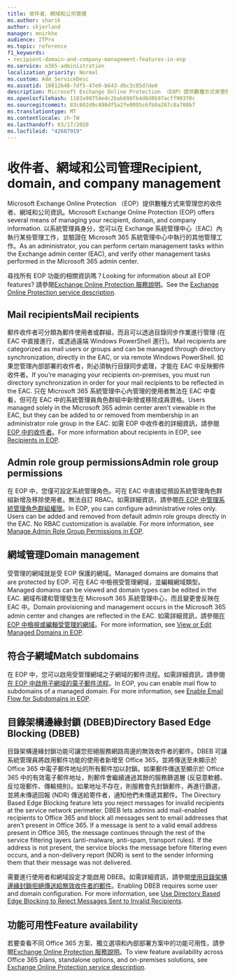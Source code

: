 ```yaml
---
title: 收件者、網域和公司管理
ms.author: sharik
author: skjerland
manager: mnirkhe
audience: ITPro
ms.topic: reference
f1_keywords:
- recipient-domain-and-company-management-features-in-eop
ms.service: o365-administration
localization_priority: Normal
ms.custom: Adm_ServiceDesc
ms.assetid: 10812b48-7df5-47e9-b643-dbc3c85d7de0
description: Microsoft Exchange Online Protection （EOP）提供數種方式來管理您的收件者、網域和公司資訊。 以系統管理員身分，您可以在 Exchange 系統管理中心（EAC）內執行某些管理工作，並驗證在 Microsoft 365 系統管理中心中執行的其他管理工作。
ms.openlocfilehash: 1183a90754edc2bab698fb4d8d8b97acff90370c
ms.sourcegitcommit: 83c602d9c498df5a2fe0095c6fb0a267c8a708b7
ms.translationtype: MT
ms.contentlocale: zh-TW
ms.lasthandoff: 03/17/2020
ms.locfileid: "42687919"
---
```

# <a name="recipient-domain-and-company-management"></a><span data-ttu-id="d4b96-104">收件者、網域和公司管理</span><span class="sxs-lookup"><span data-stu-id="d4b96-104">Recipient, domain, and company management</span></span>

<span data-ttu-id="d4b96-105">Microsoft Exchange Online Protection （EOP）提供數種方式來管理您的收件者、網域和公司資訊。</span><span class="sxs-lookup"><span data-stu-id="d4b96-105">Microsoft Exchange Online Protection (EOP) offers several means of managing your recipient, domain, and company information.</span></span> <span data-ttu-id="d4b96-106">以系統管理員身分，您可以在 Exchange 系統管理中心（EAC）內執行某些管理工作，並驗證在 Microsoft 365 系統管理中心中執行的其他管理工作。</span><span class="sxs-lookup"><span data-stu-id="d4b96-106">As an administrator, you can perform certain management tasks within the Exchange admin center (EAC), and verify other management tasks performed in the Microsoft 365 admin center.</span></span>
  
<span data-ttu-id="d4b96-107">尋找所有 EOP 功能的相關資訊嗎？</span><span class="sxs-lookup"><span data-stu-id="d4b96-107">Looking for information about all EOP features?</span></span> <span data-ttu-id="d4b96-108">請參閱[Exchange Online Protection 服務說明](exchange-online-protection-service-description.md)。</span><span class="sxs-lookup"><span data-stu-id="d4b96-108">See the [Exchange Online Protection service description](exchange-online-protection-service-description.md).</span></span>
  
## <a name="mail-recipients"></a><span data-ttu-id="d4b96-109">Mail recipients</span><span class="sxs-lookup"><span data-stu-id="d4b96-109">Mail recipients</span></span>

<span data-ttu-id="d4b96-110">郵件收件者可分類為郵件使用者或群組，而且可以透過目錄同步作業進行管理 (在 EAC 中直接進行，或透過遠端 Windows PowerShell 進行)。</span><span class="sxs-lookup"><span data-stu-id="d4b96-110">Mail recipients are categorized as mail users or groups and can be managed through directory synchronization, directly in the EAC, or via remote Windows PowerShell.</span></span> <span data-ttu-id="d4b96-111">如果您管理內部部署的收件者，則必須執行目錄同步處理，才能在 EAC 中反映郵件收件者。</span><span class="sxs-lookup"><span data-stu-id="d4b96-111">If you're managing your recipients on-premises, you must run directory synchronization in order for your mail recipients to be reflected in the EAC.</span></span> <span data-ttu-id="d4b96-112">只在 Microsoft 365 系統管理中心內管理的使用者無法在 EAC 中查看，但可在 EAC 中的系統管理員角色群組中新增或移除成員資格。</span><span class="sxs-lookup"><span data-stu-id="d4b96-112">Users managed solely in the Microsoft 365 admin center aren't viewable in the EAC, but they can be added to or removed from membership in an administrator role group in the EAC.</span></span> <span data-ttu-id="d4b96-113">如需 EOP 中收件者的詳細資訊，請參閱 [EOP 中的收件者](https://go.microsoft.com/fwlink/p/?LinkId=280011)。</span><span class="sxs-lookup"><span data-stu-id="d4b96-113">For more information about recipients in EOP, see [Recipients in EOP](https://go.microsoft.com/fwlink/p/?LinkId=280011).</span></span>
  
## <a name="admin-role-group-permissions"></a><span data-ttu-id="d4b96-114">Admin role group permissions</span><span class="sxs-lookup"><span data-stu-id="d4b96-114">Admin role group permissions</span></span>

<span data-ttu-id="d4b96-p105">在 EOP 中，您僅可設定系統管理角色。可在 EAC 中直接從預設系統管理角色群組新增及移除使用者。無法自訂 RBAC。如需詳細資訊，請參閱[在 EOP 中管理系統管理角色群組權限](https://go.microsoft.com/fwlink/p/?LinkId=282238)。</span><span class="sxs-lookup"><span data-stu-id="d4b96-p105">In EOP, you can configure administrative roles only. Users can be added and removed from default admin role groups directly in the EAC. No RBAC customization is available. For more information, see [Manage Admin Role Group Permissions in EOP](https://go.microsoft.com/fwlink/p/?LinkId=282238).</span></span>
  
## <a name="domain-management"></a><span data-ttu-id="d4b96-119">網域管理</span><span class="sxs-lookup"><span data-stu-id="d4b96-119">Domain management</span></span>

<span data-ttu-id="d4b96-120">受管理的網域就是受 EOP 保護的網域。</span><span class="sxs-lookup"><span data-stu-id="d4b96-120">Managed domains are domains that are protected by EOP.</span></span> <span data-ttu-id="d4b96-121">可在 EAC 中檢視受管理網域，並編輯網域類型。</span><span class="sxs-lookup"><span data-stu-id="d4b96-121">Managed domains can be viewed and domain types can be edited in the EAC.</span></span> <span data-ttu-id="d4b96-122">網域布建和管理發生在 Microsoft 365 系統管理中心，而且變更會反映在 EAC 中。</span><span class="sxs-lookup"><span data-stu-id="d4b96-122">Domain provisioning and management occurs in the Microsoft 365 admin center and changes are reflected in the EAC.</span></span> <span data-ttu-id="d4b96-123">如需詳細資訊，請參閱[在 EOP 中檢視或編輯受管理的網域](https://go.microsoft.com/fwlink/p/?LinkId=282239)。</span><span class="sxs-lookup"><span data-stu-id="d4b96-123">For more information, see [View or Edit Managed Domains in EOP](https://go.microsoft.com/fwlink/p/?LinkId=282239).</span></span>
  
## <a name="match-subdomains"></a><span data-ttu-id="d4b96-124">符合子網域</span><span class="sxs-lookup"><span data-stu-id="d4b96-124">Match subdomains</span></span>

<span data-ttu-id="d4b96-p107">在 EOP 中，您可以啟用受管理網域之子網域的郵件流程。如需詳細資訊，請參閱[在 EOP 中啟用子網域的電子郵件流程](https://go.microsoft.com/fwlink/p/?LinkId=397213)。</span><span class="sxs-lookup"><span data-stu-id="d4b96-p107">In EOP, you can enable mail flow to subdomains of a managed domain. For more information, see [Enable Email Flow for Subdomains in EOP](https://go.microsoft.com/fwlink/p/?LinkId=397213).</span></span> 
  
## <a name="directory-based-edge-blocking-dbeb"></a><span data-ttu-id="d4b96-127">目錄架構邊緣封鎖 (DBEB)</span><span class="sxs-lookup"><span data-stu-id="d4b96-127">Directory Based Edge Blocking (DBEB)</span></span>

<span data-ttu-id="d4b96-p108">目錄架構邊緣封鎖功能可讓您拒絕服務網路周邊的無效收件者的郵件。DBEB 可讓系統管理員將啟用郵件功能的使用者新增至 Office 365，並將傳送至未顯示於 Office 365 中電子郵件地址的所有郵件加以封鎖。如果郵件傳送至顯示於 Office 365 中的有效電子郵件地址，則郵件會繼續通過其餘的服務篩選層 (反惡意軟體、反垃圾郵件、傳輸規則)。如果地址不存在，則服務會先封鎖郵件，再進行篩選，並將未傳遞回報 (NDR) 傳送給寄件者，通知他們未傳遞其郵件。</span><span class="sxs-lookup"><span data-stu-id="d4b96-p108">The Directory Based Edge Blocking feature lets you reject messages for invalid recipients at the service network perimeter. DBEB lets admins add mail-enabled recipients to Office 365 and block all messages sent to email addresses that aren't present in Office 365. If a message is sent to a valid email address present in Office 365, the message continues through the rest of the service filtering layers (anti-malware, anti-spam, transport rules). If the address is not present, the service blocks the message before filtering even occurs, and a non-delivery report (NDR) is sent to the sender informing them that their message was not delivered.</span></span> 
  
<span data-ttu-id="d4b96-p109">需要進行使用者和網域設定才能啟用 DBEB。如需詳細資訊，請參閱[使用目錄架構邊緣封鎖拒絕傳送給無效收件者的郵件](https://go.microsoft.com/fwlink/p/?LinkId=390676)。</span><span class="sxs-lookup"><span data-stu-id="d4b96-p109">Enabling DBEB requires some user and domain configuration. For more information, see [Use Directory Based Edge Blocking to Reject Messages Sent to Invalid Recipients](https://go.microsoft.com/fwlink/p/?LinkId=390676).</span></span>
  
## <a name="feature-availability"></a><span data-ttu-id="d4b96-134">功能可用性</span><span class="sxs-lookup"><span data-stu-id="d4b96-134">Feature availability</span></span>

<span data-ttu-id="d4b96-135">若要查看不同 Office 365 方案、獨立選項和內部部署方案中的功能可用性，請參閱[Exchange Online Protection 服務說明](exchange-online-protection-service-description.md)。</span><span class="sxs-lookup"><span data-stu-id="d4b96-135">To view feature availability across Office 365 plans, standalone options, and on-premises solutions, see [Exchange Online Protection service description](exchange-online-protection-service-description.md).</span></span>

